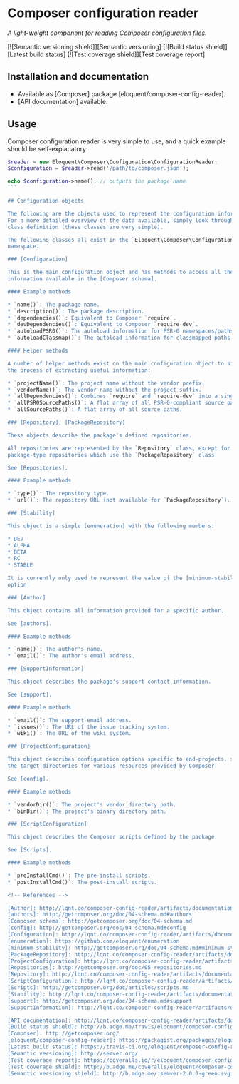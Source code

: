 # Composer configuration reader

*A light-weight component for reading Composer configuration files.*

[![Semantic versioning shield]][Semantic versioning]
[![Build status shield]][Latest build status]
[![Test coverage shield]][Test coverage report]

## Installation and documentation

* Available as [Composer] package [eloquent/composer-config-reader].
* [API documentation] available.

## Usage

Composer configuration reader is very simple to use, and a quick example should
be self-explanatory:

````php
$reader = new Eloquent\Composer\Configuration\ConfigurationReader;
$configuration = $reader->read('/path/to/composer.json');

echo $configuration->name(); // outputs the package name
```

## Configuration objects

The following are the objects used to represent the configuration information.
For a more detailed overview of the data available, simply look through the
class definition (these classes are very simple).

The following classes all exist in the `Eloquent\Composer\Configuration\Element`
namespace.

### [Configuration]

This is the main configuration object and has methods to access all the
information available in the [Composer schema].

#### Example methods

* `name()`: The package name.
* `description()`: The package description.
* `dependencies()`: Equivalent to Composer `require`.
* `devDependencies()`: Equivalent to Composer `require-dev`.
* `autoloadPSR0()`: The autoload information for PSR-0 namespaces/paths.
* `autoloadClassmap()`: The autoload information for classmapped paths.

#### Helper methods

A number of helper methods exist on the main configuration object to simplify
the process of extracting useful information:

* `projectName()`: The project name without the vendor prefix.
* `vendorName()`: The vendor name without the project suffix.
* `allDependencies()`: Combines `require` and `require-dev` into a single array.
* `allPSR0SourcePaths()`: A flat array of all PSR-0-compliant source paths.
* `allSourcePaths()`: A flat array of all source paths.

### [Repository], [PackageRepository]

These objects describe the package's defined repositories.

All repositories are represented by the `Repository` class, except for
package-type repositories which use the `PackageRepository` class.

See [Repositories].

#### Example methods

* `type()`: The repository type.
* `url()`: The repository URL (not available for `PackageRepository`).

### [Stability]

This object is a simple [enumeration] with the following members:

* DEV
* ALPHA
* BETA
* RC
* STABLE

It is currently only used to represent the value of the [minimum-stability]
option.

### [Author]

This object contains all information provided for a specific author.

See [authors].

#### Example methods

* `name()`: The author's name.
* `email()`: The author's email address.

### [SupportInformation]

This object describes the package's support contact information.

See [support].

#### Example methods

* `email()`: The support email address.
* `issues()`: The URL of the issue tracking system.
* `wiki()`: The URL of the wiki system.

### [ProjectConfiguration]

This object describes configuration options specific to end-projects, such as
the target directories for various resources provided by Composer.

See [config].

#### Example methods

* `vendorDir()`: The project's vendor directory path.
* `binDir()`: The project's binary directory path.

### [ScriptConfiguration]

This object describes the Composer scripts defined by the package.

See [Scripts].

#### Example methods

* `preInstallCmd()`: The pre-install scripts.
* `postInstallCmd()`: The post-install scripts.

<!-- References -->

[Author]: http://lqnt.co/composer-config-reader/artifacts/documentation/api/Eloquent/Composer/Configuration/Element/Author.html
[authors]: http://getcomposer.org/doc/04-schema.md#authors
[Composer schema]: http://getcomposer.org/doc/04-schema.md
[config]: http://getcomposer.org/doc/04-schema.md#config
[Configuration]: http://lqnt.co/composer-config-reader/artifacts/documentation/api/Eloquent/Composer/Configuration/Element/Configuration.html
[enumeration]: https://github.com/eloquent/enumeration
[minimum-stability]: http://getcomposer.org/doc/04-schema.md#minimum-stability
[PackageRepository]: http://lqnt.co/composer-config-reader/artifacts/documentation/api/Eloquent/Composer/Configuration/Element/PackageRepository.html
[ProjectConfiguration]: http://lqnt.co/composer-config-reader/artifacts/documentation/api/Eloquent/Composer/Configuration/Element/ProjectConfiguration.html
[Repositories]: http://getcomposer.org/doc/05-repositories.md
[Repository]: http://lqnt.co/composer-config-reader/artifacts/documentation/api/Eloquent/Composer/Configuration/Element/Repository.html
[ScriptConfiguration]: http://lqnt.co/composer-config-reader/artifacts/documentation/api/Eloquent/Composer/Configuration/Element/ScriptConfiguration.html
[Scripts]: http://getcomposer.org/doc/articles/scripts.md
[Stability]: http://lqnt.co/composer-config-reader/artifacts/documentation/api/Eloquent/Composer/Configuration/Element/Stability.html
[support]: http://getcomposer.org/doc/04-schema.md#support
[SupportInformation]: http://lqnt.co/composer-config-reader/artifacts/documentation/api/Eloquent/Composer/Configuration/Element/SupportInformation.html

[API documentation]: http://lqnt.co/composer-config-reader/artifacts/documentation/api/
[Build status shield]: http://b.adge.me/travis/eloquent/composer-config-reader/develop.svg
[Composer]: http://getcomposer.org/
[eloquent/composer-config-reader]: https://packagist.org/packages/eloquent/composer-config-reader
[Latest build status]: https://travis-ci.org/eloquent/composer-config-reader
[Semantic versioning]: http://semver.org/
[Test coverage report]: https://coveralls.io/r/eloquent/composer-config-reader
[Test coverage shield]: http://b.adge.me/coveralls/eloquent/composer-config-reader/develop.svg
[Semantic versioning shield]: http://b.adge.me/:semver-2.0.0-green.svg
